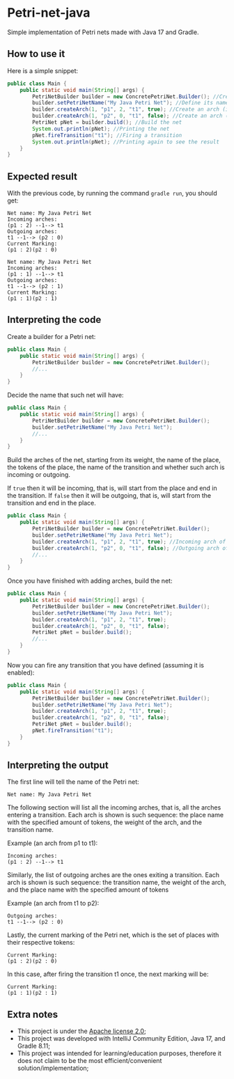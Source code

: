 # Petri-net-java
Simple implementation of Petri nets made with Java 17 and Gradle.

## How to use it
Here is a simple snippet:
```java
public class Main {
    public static void main(String[] args) {
        PetriNetBuilder builder = new ConcretePetriNet.Builder(); //Create a net-builder
        builder.setPetriNetName("My Java Petri Net"); //Define its name
        builder.createArch(1, "p1", 2, "t1", true); //Create an arch (incoming)
        builder.createArch(1, "p2", 0, "t1", false); //Create an arch (outgoing)
        PetriNet pNet = builder.build(); //Build the net
        System.out.println(pNet); //Printing the net
        pNet.fireTransition("t1"); //Firing a transition
        System.out.println(pNet); //Printing again to see the result
    }
}
```

## Expected result
With the previous code, by running the command `gradle run`, you should get:
```
Net name: My Java Petri Net
Incoming arches: 
(p1 : 2) --1--> t1
Outgoing arches: 
t1 --1--> (p2 : 0)
Current Marking:
(p1 : 2)(p2 : 0)

Net name: My Java Petri Net
Incoming arches:
(p1 : 1) --1--> t1
Outgoing arches:
t1 --1--> (p2 : 1)
Current Marking:
(p1 : 1)(p2 : 1)
```

## Interpreting the code

Create a builder for a Petri net:
```java
public class Main {
    public static void main(String[] args) {
        PetriNetBuilder builder = new ConcretePetriNet.Builder();
        //...
    }
}
```
Decide the name that such net will have:
```java
public class Main {
    public static void main(String[] args) {
        PetriNetBuilder builder = new ConcretePetriNet.Builder();
        builder.setPetriNetName("My Java Petri Net");
        //...
    }
}
```
Build the arches of the net, starting from its weight, the name of the place, the tokens of the place, the name of the transition and whether such arch is incoming or outgoing.

If `true` then it will be incoming, that is, will start from the place and end in the transition.
If `false` then it will be outgoing, that is, will start from the transition and end in the place.
```java
public class Main {
    public static void main(String[] args) {
        PetriNetBuilder builder = new ConcretePetriNet.Builder();
        builder.setPetriNetName("My Java Petri Net");
        builder.createArch(1, "p1", 2, "t1", true); //Incoming arch of weight 1, with p1 having 2 tokens, ends in t1
        builder.createArch(1, "p2", 0, "t1", false); //Outgoing arch of weight 1, with p2 having 0 tokens, starts from t1
        //...
    }
}
```
Once you have finished with adding arches, build the net:
```java
public class Main {
    public static void main(String[] args) {
        PetriNetBuilder builder = new ConcretePetriNet.Builder(); 
        builder.setPetriNetName("My Java Petri Net"); 
        builder.createArch(1, "p1", 2, "t1", true); 
        builder.createArch(1, "p2", 0, "t1", false);
        PetriNet pNet = builder.build();
        //...
    }
}
```
Now you can fire any transition that you have defined (assuming it is enabled):
```java
public class Main {
    public static void main(String[] args) {
        PetriNetBuilder builder = new ConcretePetriNet.Builder(); 
        builder.setPetriNetName("My Java Petri Net"); 
        builder.createArch(1, "p1", 2, "t1", true); 
        builder.createArch(1, "p2", 0, "t1", false);
        PetriNet pNet = builder.build();
        pNet.fireTransition("t1");
    }
}
```

## Interpreting the output
The first line will tell the name of the Petri net:
```
Net name: My Java Petri Net
```
The following section will list all the incoming arches, that is, all the arches entering a transition.
Each arch is shown is such sequence: the place name with the specified amount of tokens, the weight of the arch, and the transition name.

Example (an arch from p1 to t1):
```
Incoming arches:
(p1 : 2) --1--> t1
```
Similarly, the list of outgoing arches are the ones exiting a transition.
Each arch is shown is such sequence: the transition name, the weight of the arch, and the place name with the specified amount of tokens

Example (an arch from t1 to p2):
```
Outgoing arches:
t1 --1--> (p2 : 0)
```
Lastly, the current marking of the Petri net, which is the set of places with their respective tokens:
```
Current Marking:
(p1 : 2)(p2 : 0)
```
In this case, after firing the transition t1 once, the next marking will be:
```
Current Marking:
(p1 : 1)(p2 : 1)
```

## Extra notes
- This project is under the [Apache license 2.0](https://github.com/Gabri432/petri-net-java/blob/main/license);
- This project was developed with IntelliJ Community Edition, Java 17, and Gradle 8.11;
- This project was intended for learning/education purposes, therefore it does not claim to be the most efficient/convenient solution/implementation;

